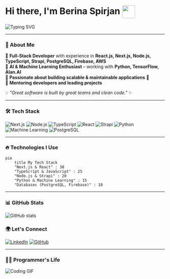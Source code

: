 # Hi there, I'm Berina Spirjan <img src="https://media.tenor.com/HO7EBVsu04oAAAAj/pikachu-pokemon.gif" width="40" height="40" style="vertical-align: middle;" />

![Typing SVG](https://readme-typing-svg.herokuapp.com?font=Fira+Code&pause=1000&color=00A1D9&width=500&lines=Full-Stack+Developer+%7C+Next.js+%7C+Node.js+%7C+Strapi.js;Building+amazing+projects+%F0%9F%9A%80;AI+%26+Machine+Learning+Enthusiast+%F0%9F%A4%96)

---

### 🚀 About Me
🔹 **Full-Stack Developer** with experience in **React.js, Next.js, Node.js, TypeScript, Strapi, PostgreSQL, Firebase, AWS** <br>
🔹 **AI & Machine Learning Enthusiast** – working with **Python, TensorFlow, Alan.AI** <br>
🔹 **Passionate about building scalable & maintainable applications** 🚀 <br>
🔹 **Mentoring developers and leading projects** <br>

💡 *"Great software is built by great teams and clean code."* ✨

---

### 🛠 Tech Stack
![Next.js](https://img.shields.io/badge/Next.js-000000?style=for-the-badge&logo=nextdotjs&logoColor=white)
![Node.js](https://img.shields.io/badge/Node.js-339933?style=for-the-badge&logo=node.js&logoColor=white)
![TypeScript](https://img.shields.io/badge/TypeScript-3178C6?style=for-the-badge&logo=typescript&logoColor=white)
![React](https://img.shields.io/badge/React-61DAFB?style=for-the-badge&logo=react&logoColor=black)
![Strapi](https://img.shields.io/badge/Strapi-2F2E8B?style=for-the-badge&logo=strapi&logoColor=white)
![Python](https://img.shields.io/badge/Python-3776AB?style=for-the-badge&logo=python&logoColor=white)
![Machine Learning](https://img.shields.io/badge/Machine%20Learning-FF6F00?style=for-the-badge&logo=tensorflow&logoColor=white)
![PostgreSQL](https://img.shields.io/badge/PostgreSQL-336791?style=for-the-badge&logo=postgresql&logoColor=white)

---

### 🔥 Technologies I Use
```mermaid
pie
    title My Tech Stack
    "Next.js & React" : 30
    "TypeScript & JavaScript" : 25
    "Node.js & Strapi" : 20
    "Python & Machine Learning" : 15
    "Databases (PostgreSQL, Firebase)" : 10
```
---

### 📊 GitHub Stats
![GitHub stats](https://github-readme-stats.vercel.app/api?username=berina-spirjan1&show_icons=true&theme=radical&hide=stars)


### 🌍 Let's Connect
[![LinkedIn](https://img.shields.io/badge/LinkedIn-0077B5?style=for-the-badge&logo=linkedin&logoColor=white)](https://www.linkedin.com/in/berina-spirjan-3697a4198/)
[![GitHub](https://img.shields.io/badge/GitHub-181717?style=for-the-badge&logo=github&logoColor=white)](https://github.com/berina-spirjan1)

---

### 👩‍💻 Programmer's Life
![Coding GIF](https://media1.giphy.com/media/mTPjPA6SSXgTsnZ1Dh/giphy.gif?cid=6c09b952yheho6cq2iwqp5u6lhadp6iq34khi5iwxay9aspl&ep=v1_internal_gif_by_id&rid=giphy.gif&ct=g)
